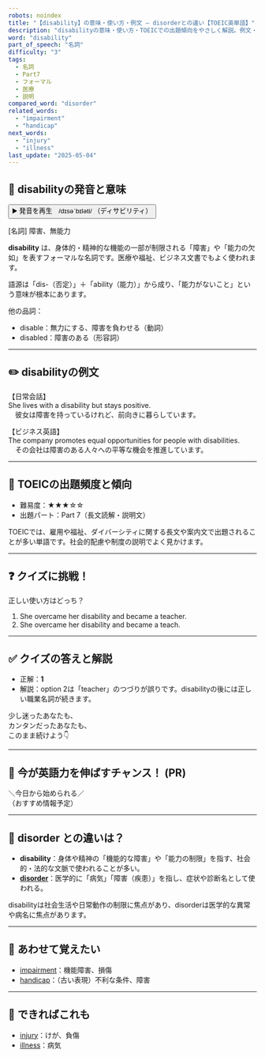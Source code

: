```yaml
---
robots: noindex
title: "【disability】の意味・使い方・例文 ― disorderとの違い【TOEIC英単語】"
description: "disabilityの意味・使い方・TOEICでの出題傾向をやさしく解説。例文・クイズ付きでdisorderとの違いもわかりやすく学べます。"
word: "disability"
part_of_speech: "名詞"
difficulty: "3"
tags:
  - 名詞
  - Part7
  - フォーマル
  - 医療
  - 説明
compared_word: "disorder"
related_words:
  - "impairment"
  - "handicap"
next_words:
  - "injury"
  - "illness"
last_update: "2025-05-04"
---
```


## 🔰 disabilityの発音と意味

<button class="play-audio" onclick="playTTS('disability')">
  <span class="play-audio-main">
    ▶️ 発音を再生　/dɪsəˈbɪləti/
  </span>
  <span class="play-audio-sub">
    （ディサビリティ）
  </span>
</button>

[名詞] 障害、無能力

**disability** は、身体的・精神的な機能の一部が制限される「障害」や「能力の欠如」を表すフォーマルな名詞です。医療や福祉、ビジネス文書でもよく使われます。

語源は「dis-（否定）」＋「ability（能力）」から成り、「能力がないこと」という意味が根本にあります。

他の品詞：  
- disable：無力にする、障害を負わせる（動詞）
- disabled：障害のある（形容詞）

---

## ✏️ disabilityの例文

【日常会話】  
She lives with a disability but stays positive.  
　彼女は障害を持っているけれど、前向きに暮らしています。

【ビジネス英語】  
The company promotes equal opportunities for people with disabilities.  
　その会社は障害のある人々への平等な機会を推進しています。

---

## 🎯 TOEICの出題頻度と傾向

- 難易度：★★★☆☆
- 出題パート：Part 7（長文読解・説明文）

TOEICでは、雇用や福祉、ダイバーシティに関する長文や案内文で出題されることが多い単語です。社会的配慮や制度の説明でよく見かけます。

---

## ❓ クイズに挑戦！

正しい使い方はどっち？

1. She overcame her disability and became a teacher.  
2. She overcame her disability and became a teach.

---

## ✅ クイズの答えと解説

- 正解：**1**
- 解説：option 2は「teacher」のつづりが誤りです。disabilityの後には正しい職業名詞が続きます。

少し迷ったあなたも、  
カンタンだったあなたも、  
このまま続けよう👇️

---

## 🚀 今が英語力を伸ばすチャンス！ (PR)

<div class="info-center">
＼今日から始められる／<br>  
（おすすめ情報予定）
</div>

---

## 🤔  disorder との違いは？

- **disability**：身体や精神の「機能的な障害」や「能力の制限」を指す、社会的・法的な文脈で使われることが多い。
- **[disorder](/word/disorder)**：医学的に「病気」「障害（疾患）」を指し、症状や診断名として使われる。

disabilityは社会生活や日常動作の制限に焦点があり、disorderは医学的な異常や病名に焦点があります。

---

## 🧩 あわせて覚えたい

- [impairment](/word/impairment)：機能障害、損傷
- [handicap](/word/handicap)：（古い表現）不利な条件、障害

---

## 📖 できればこれも

- [injury](/word/injury)：けが、負傷
- [illness](/word/illness)：病気

<!-- cvid: aid00_bid10 -->
